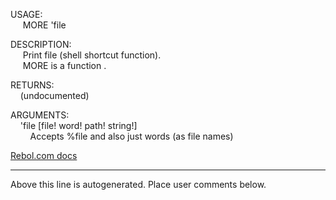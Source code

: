 USAGE:  
&nbsp;&nbsp;&nbsp;&nbsp;&nbsp;MORE&nbsp;'file&nbsp;  
  
DESCRIPTION:  
&nbsp;&nbsp;&nbsp;&nbsp;&nbsp;Print&nbsp;file&nbsp;(shell&nbsp;shortcut&nbsp;function).  
&nbsp;&nbsp;&nbsp;&nbsp;&nbsp;MORE&nbsp;is&nbsp;a&nbsp;function&nbsp;.  
  
RETURNS:  
&nbsp;&nbsp;&nbsp;&nbsp;(undocumented)  
  
ARGUMENTS:  
&nbsp;&nbsp;&nbsp;&nbsp;'file&nbsp;[file!&nbsp;word!&nbsp;path!&nbsp;string!]  
&nbsp;&nbsp;&nbsp;&nbsp;&nbsp;&nbsp;&nbsp;&nbsp;Accepts&nbsp;%file&nbsp;and&nbsp;also&nbsp;just&nbsp;words&nbsp;(as&nbsp;file&nbsp;names)  

[Rebol.com docs](http://www.rebol.com/r3/docs/functions/more.html)
___
Above this line is autogenerated. Place user comments below.